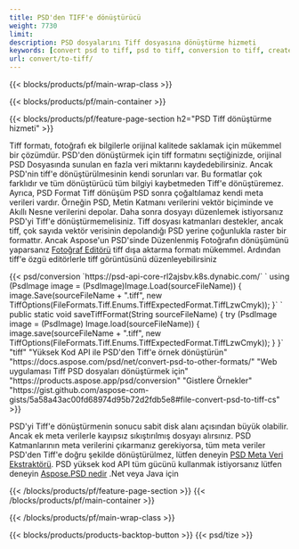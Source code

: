 ```yaml
---
title: PSD'den TIFF'e dönüştürücü
weight: 7730
limit: 
description: PSD dosyalarını Tiff dosyasına dönüştürme hizmeti
keywords: [convert psd to tiff, psd to tiff, conversion to tiff, create tiff from psd, print psd as tiff]
url: convert/to-tiff/
---
```


{{< blocks/products/pf/main-wrap-class >}}

{{< blocks/products/pf/main-container >}}

{{< blocks/products/pf/feature-page-section h2="PSD Tiff dönüştürme hizmeti" >}}
<p>Tiff formatı, fotoğrafı ek bilgilerle orijinal kalitede saklamak için mükemmel bir çözümdür. PSD'den dönüştürmek için tiff formatını seçtiğinizde, orijinal PSD Dosyasında sunulan en fazla veri miktarını kaydedebilirsiniz. Ancak PSD'nin tiff'e dönüştürülmesinin kendi sorunları var. Bu formatlar çok farklıdır ve tüm dönüştürücü tüm bilgiyi kaybetmeden Tiff'e dönüştüremez. Ayrıca, PSD Format Tiff dönüşüm PSD sonra çoğaltılamaz kendi meta verileri vardır. Örneğin PSD, Metin Katmanı verilerini vektör biçiminde ve Akıllı Nesne verilerini depolar. Daha sonra dosyayı düzenlemek istiyorsanız PSD'yi Tiff'e dönüştürmemelisiniz. Tiff dosyası katmanları destekler, ancak tiff, çok sayıda vektör verisinin depolandığı PSD yerine çoğunlukla raster bir formattır. Ancak Aspose'un PSD'sinde Düzenlenmiş Fotoğrafın dönüşümünü yaparsanız <a href="https://products.aspose.app/psd/photo-editor">Fotoğraf Editörü</a> tiff dışa aktarma formatı mükemmel. Ardından tiff'e özgü editörlerle tiff görüntüsünü düzenleyebilirsiniz</p>
{{< psd/conversion `https://psd-api-core-rl2ajsbv.k8s.dynabic.com/` 
`    using (PsdImage image = (PsdImage)Image.Load(sourceFileName))
    {
        image.Save(sourceFileName + ".tiff", new TiffOptions(FileFormats.Tiff.Enums.TiffExpectedFormat.TiffLzwCmyk));
    }` 
`     public static void saveTiffFormat(String sourceFileName) {
        try (PsdImage image = (PsdImage) Image.load(sourceFileName)) {
            image.save(sourceFileName + ".tiff", new TiffOptions(FileFormats.Tiff.Enums.TiffExpectedFormat.TiffLzwCmyk));
        }
    }` 
	"tiff" 
"Yüksek Kod API ile PSD'den Tiff'e örnek dönüştürün"  "https://docs.aspose.com/psd/net/convert-psd-to-other-formats/" 
"Web uygulaması Tiff PSD dosyaları dönüştürmek için" "https://products.aspose.app/psd/conversion" 
"Gistlere Örnekler" "https://gist.github.com/aspose-com-gists/5a58a43ac00fd68974d95b72d2fdb5e8#file-convert-psd-to-tiff-cs" >}}
<p>PSD'yi Tiff'e dönüştürmenin sonucu sabit disk alanı açısından büyük olabilir. Ancak ek meta verilerle kayıpsız sıkıştırılmış dosyayı alırsınız. PSD Katmanlarının meta verilerini çıkarmanız gerekiyorsa, tüm meta veriler PSD'den Tiff'e doğru şekilde dönüştürülmez, lütfen deneyin <a href="https://products.aspose.app/psd/metadata">PSD Meta Veri Ekstraktörü</a>. PSD yüksek kod API tüm gücünü kullanmak istiyorsanız lütfen deneyin <a href="/psd">Aspose.PSD nedir</a> .Net veya Java için</p>
{{< /blocks/products/pf/feature-page-section >}}
{{< /blocks/products/pf/main-container >}}


{{< /blocks/products/pf/main-wrap-class >}}

{{< blocks/products/products-backtop-button >}}
{{< psd/tize >}}
